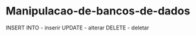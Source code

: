 # Manipulacao-de-bancos-de-dados
INSERT INTO  - inserir 
UPDATE       - alterar
DELETE       - deletar
